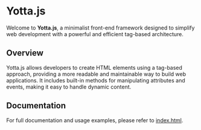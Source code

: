 
# Yotta.js

Welcome to **Yotta.js**, a minimalist front-end framework designed to simplify web development with a powerful and efficient tag-based architecture.

## Overview

Yotta.js allows developers to create HTML elements using a tag-based approach, providing a more readable and maintainable way to build web applications. It includes built-in methods for manipulating attributes and events, making it easy to handle dynamic content.

## Documentation

For full documentation and usage examples, please refer to [index.html](https://artik02.github.io/Yotta.js/).
